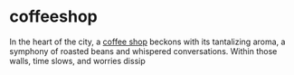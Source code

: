 # coffeeshop
In the heart of the city, a [coffee shop](https://coffeeappnow.com/)  beckons with its tantalizing aroma, a symphony of roasted beans and whispered conversations. Within those walls, time slows, and worries dissip
